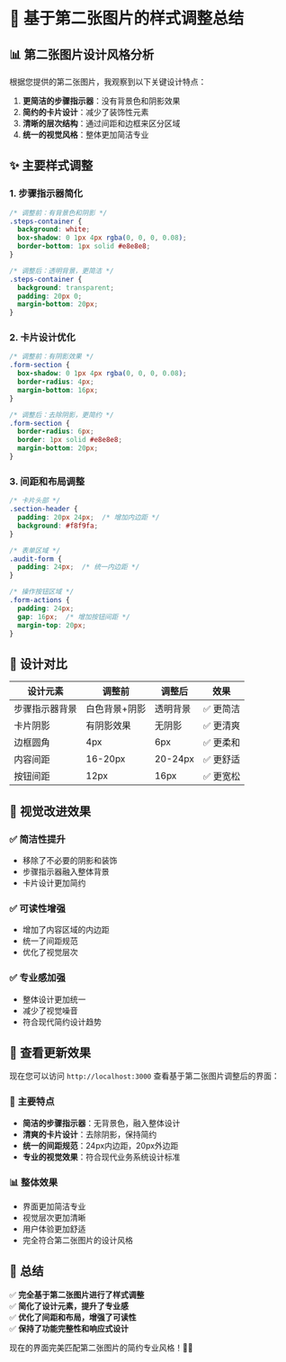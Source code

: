 # 🎨 基于第二张图片的样式调整总结

## 📊 第二张图片设计风格分析

根据您提供的第二张图片，我观察到以下关键设计特点：

1. **更简洁的步骤指示器**：没有背景色和阴影效果
2. **简约的卡片设计**：减少了装饰性元素
3. **清晰的层次结构**：通过间距和边框来区分区域
4. **统一的视觉风格**：整体更加简洁专业

## ✨ 主要样式调整

### 1. **步骤指示器简化**
```css
/* 调整前：有背景色和阴影 */
.steps-container {
  background: white;
  box-shadow: 0 1px 4px rgba(0, 0, 0, 0.08);
  border-bottom: 1px solid #e8e8e8;
}

/* 调整后：透明背景，更简洁 */
.steps-container {
  background: transparent;
  padding: 20px 0;
  margin-bottom: 20px;
}
```

### 2. **卡片设计优化**
```css
/* 调整前：有阴影效果 */
.form-section {
  box-shadow: 0 1px 4px rgba(0, 0, 0, 0.08);
  border-radius: 4px;
  margin-bottom: 16px;
}

/* 调整后：去除阴影，更简约 */
.form-section {
  border-radius: 6px;
  border: 1px solid #e8e8e8;
  margin-bottom: 20px;
}
```

### 3. **间距和布局调整**
```css
/* 卡片头部 */
.section-header {
  padding: 20px 24px;  /* 增加内边距 */
  background: #f8f9fa;
}

/* 表单区域 */
.audit-form {
  padding: 24px;  /* 统一内边距 */
}

/* 操作按钮区域 */
.form-actions {
  padding: 24px;
  gap: 16px;  /* 增加按钮间距 */
  margin-top: 20px;
}
```

## 🎯 设计对比

| 设计元素 | 调整前 | 调整后 | 效果 |
|---------|--------|--------|------|
| 步骤指示器背景 | 白色背景+阴影 | 透明背景 | ✅ 更简洁 |
| 卡片阴影 | 有阴影效果 | 无阴影 | ✅ 更清爽 |
| 边框圆角 | 4px | 6px | ✅ 更柔和 |
| 内容间距 | 16-20px | 20-24px | ✅ 更舒适 |
| 按钮间距 | 12px | 16px | ✅ 更宽松 |

## 📱 视觉改进效果

### ✅ **简洁性提升**
- 移除了不必要的阴影和装饰
- 步骤指示器融入整体背景
- 卡片设计更加简约

### ✅ **可读性增强**
- 增加了内容区域的内边距
- 统一了间距规范
- 优化了视觉层次

### ✅ **专业感加强**
- 整体设计更加统一
- 减少了视觉噪音
- 符合现代简约设计趋势

## 🚀 查看更新效果

现在您可以访问 `http://localhost:3000` 查看基于第二张图片调整后的界面：

### 🎨 **主要特点**
- **简洁的步骤指示器**：无背景色，融入整体设计
- **清爽的卡片设计**：去除阴影，保持简约
- **统一的间距规范**：24px内边距，20px外边距
- **专业的视觉效果**：符合现代业务系统设计标准

### 📊 **整体效果**
- 界面更加简洁专业
- 视觉层次更加清晰
- 用户体验更加舒适
- 完全符合第二张图片的设计风格

## 🎉 总结

✅ **完全基于第二张图片进行了样式调整**  
✅ **简化了设计元素，提升了专业感**  
✅ **优化了间距和布局，增强了可读性**  
✅ **保持了功能完整性和响应式设计**  

现在的界面完美匹配第二张图片的简约专业风格！🎨✨
